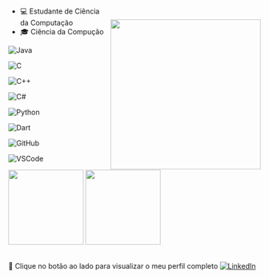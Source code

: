 <img style="margin-top: 40px;" align="right" width="300px" src="https://camo.githubusercontent.com/1d04ccbe1e520c0758bff2af297aa8b61962ac6a5a57bae0ce1f3d90593fceb5/68747470733a2f2f6d656469612e67697068792e636f6d2f6d656469612f6c324a6877646e724776666e6f58727a692f67697068792e676966">

- 💻 Estudante de Ciência da Computação
- :mortar_board: Ciência da Compução


![Java](https://camo.githubusercontent.com/e17e119d8c9bb34ac9710be65d35d52a7e04cc260476760305525204df5f34b0/68747470733a2f2f696d672e736869656c64732e696f2f62616467652f2d4a6176612d3030373339363f7374796c653d666c61742d737175617265266c6f676f3d6a617661)

![C]()

![C++]()

![C#]()

![Python]()

![Dart]()

![GitHub]()

![VSCode]()

<div align="left">
<img height="150em" src="https://github-readme-stats.vercel.app/api/top-langs/?username=Lucascluz&exclude_repo=KNN-Image-Classification&show_icons=true&hide_border=true&layout=compact&langs_count=8&theme=tokyonight"/>	
<img height="150em" src="https://github-readme-stats.vercel.app/api?username=Lucascluz&show_icons=true&hide_border=true&count_private=true&include_all_commits=true&theme=tokyonight" />
</div><br>	

🔗 Clique no botão ao lado para visualizar o meu perfil completo <a href="https://www.linkedin.com/in/eduardo-atene/"><img src="https://img.shields.io/badge/LinkedIn-%230077B5.svg?&style=flat-square&logo=linkedin&logoColor=white" alt="LinkedIn"> </a>
